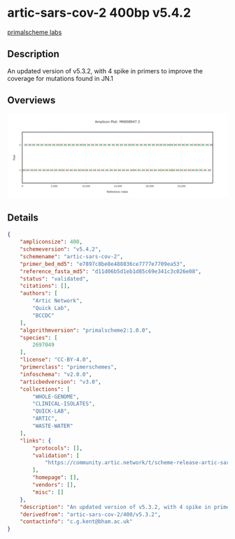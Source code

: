 # artic-sars-cov-2 400bp v5.4.2

[primalscheme labs](https://labs.primalscheme.com/detail/artic-sars-cov-2/400/v5.4.2)

## Description

An updated version of v5.3.2, with 4 spike in primers to improve the coverage for mutations found in JN.1

## Overviews

![plot.png](work/plot.png)

## Details

```json
{
    "ampliconsize": 400,
    "schemeversion": "v5.4.2",
    "schemename": "artic-sars-cov-2",
    "primer_bed_md5": "e7897c8be8e488836ce7777e7709ea53",
    "reference_fasta_md5": "d11d06b5d1eb1d85c69e341c3c026e08",
    "status": "validated",
    "citations": [],
    "authors": [
        "Artic Network",
        "Quick Lab",
        "BCCDC"
    ],
    "algorithmversion": "primalscheme2:1.0.0",
    "species": [
        2697049
    ],
    "license": "CC-BY-4.0",
    "primerclass": "primerschemes",
    "infoschema": "v2.0.0",
    "articbedversion": "v3.0",
    "collections": [
        "WHOLE-GENOME",
        "CLINICAL-ISOLATES",
        "QUICK-LAB",
        "ARTIC",
        "WASTE-WATER"
    ],
    "links": {
        "protocols": [],
        "validation": [
            "https://community.artic.network/t/scheme-release-artic-sars-cov2-400-v5-4-2/546"
        ],
        "homepage": [],
        "vendors": [],
        "misc": []
    },
    "description": "An updated version of v5.3.2, with 4 spike in primers to improve the coverage for mutations found in JN.1",
    "derivedfrom": "artic-sars-cov-2/400/v5.3.2",
    "contactinfo": "c.g.kent@bham.ac.uk"
}
```

